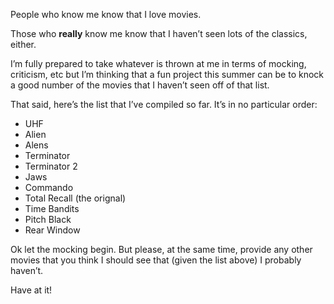 People who know me know that I love movies.

Those who **really** know me know that I haven’t seen lots of the
classics, either.

I’m fully prepared to take whatever is thrown at me in terms of mocking,
criticism, etc but I’m thinking that a fun project this summer can be to
knock a good number of the movies that I haven’t seen off of that list.

That said, here’s the list that I’ve compiled so far. It’s in no
particular order:

-   UHF
-   Alien
-   Alens
-   Terminator
-   Terminator 2
-   Jaws
-   Commando
-   Total Recall (the orignal)
-   Time Bandits
-   Pitch Black
-   Rear Window

Ok let the mocking begin. But please, at the same time, provide any
other movies that you think I should see that (given the list above) I
probably haven’t.

Have at it!
